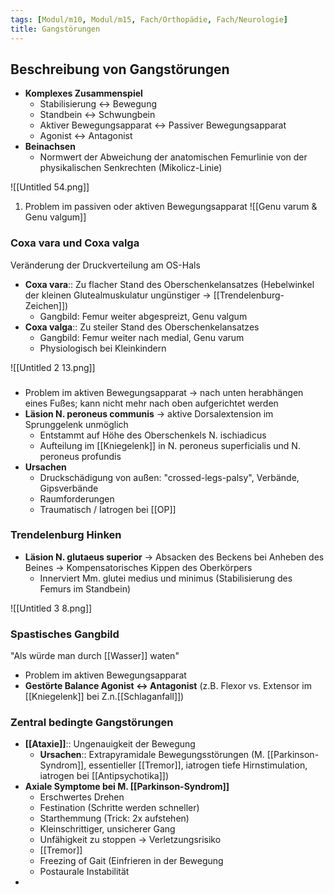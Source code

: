 ```yaml
---
tags: [Modul/m10, Modul/m15, Fach/Orthopädie, Fach/Neurologie]
title: Gangstörungen
---
```

## Beschreibung von Gangstörungen

- **Komplexes Zusammenspiel**
    - Stabilisierung ↔ Bewegung
    - Standbein ↔ Schwungbein
    - Aktiver Bewegungsapparat ↔ Passiver Bewegungsapparat
    - Agonist ↔ Antagonist
- **Beinachsen**
    - Normwert der Abweichung der anatomischen Femurlinie von der physikalischen Senkrechten (Mikolicz-Linie)

![[Untitled 54.png]]

1. Problem im passiven oder aktiven Bewegungsapparat
![[Genu varum & Genu valgum]]



### Coxa vara und Coxa valga

Veränderung der Druckverteilung am OS-Hals

- **Coxa vara**:: Zu flacher Stand des Oberschenkelansatzes (Hebelwinkel der kleinen Glutealmuskulatur ungünstiger → [[Trendelenburg-Zeichen]])
	- Gangbild: Femur weiter abgespreizt, Genu valgum
- **Coxa valga**:: Zu steiler Stand des Oberschenkelansatzes
	- Gangbild: Femur weiter nach medial, Genu varum
	- Physiologisch bei Kleinkindern

![[Untitled 2 13.png]]

### 

- Problem im aktiven Bewegungsapparat → nach unten herabhängen eines Fußes; kann nicht mehr nach oben aufgerichtet werden
- **Läsion N. peroneus communis** → aktive Dorsalextension im Sprunggelenk unmöglich
    - Entstammt auf Höhe des Oberschenkels N. ischiadicus
    - Aufteilung im [[Kniegelenk]] in N. peroneus superficialis und N. peroneus profundis
- **Ursachen**
    - Druckschädigung von außen: "crossed-legs-palsy", Verbände, Gipsverbände
    - Raumforderungen
    - Traumatisch / Iatrogen bei [[OP]]

### Trendelenburg Hinken

- **Läsion N. glutaeus superior** → Absacken des Beckens bei Anheben des Beines → Kompensatorisches Kippen des Oberkörpers
    - Innerviert Mm. glutei medius und minimus (Stabilisierung des Femurs im Standbein)

![[Untitled 3 8.png]]

### Spastisches Gangbild

"Als würde man durch [[Wasser]] waten"

- Problem im aktiven Bewegungsapparat
- **Gestörte Balance Agonist ↔ Antagonist** (z.B. Flexor vs. Extensor im [[Kniegelenk]] bei Z.n.[[Schlaganfall]])

### Zentral bedingte Gangstörungen

- **[[Ataxie]]**:: Ungenauigkeit der Bewegung
    - **Ursachen**:: Extrapyramidale Bewegungsstörungen (M. [[Parkinson-Syndrom]], essentieller [[Tremor]], iatrogen tiefe Hirnstimulation, iatrogen bei [[Antipsychotika]])
- **Axiale Symptome bei M. [[Parkinson-Syndrom]]**
    - Erschwertes Drehen
    - Festination (Schritte werden schneller)
    - Starthemmung (Trick: 2x aufstehen)
    - Kleinschrittiger, unsicherer Gang
    - Unfähigkeit zu stoppen → Verletzungsrisiko
    - [[Tremor]]
    - Freezing of Gait (Einfrieren in der Bewegung
    - Postaurale Instabilität
-


